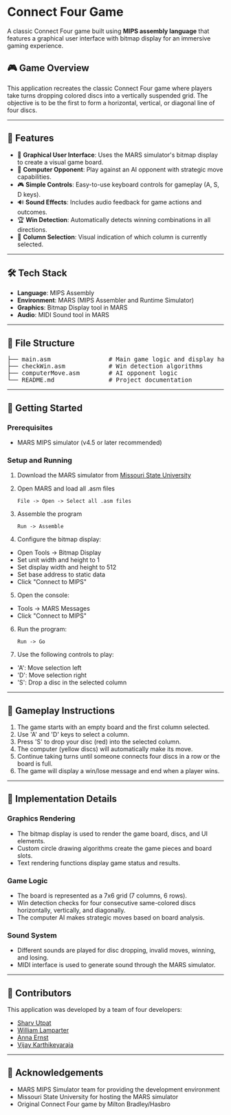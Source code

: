 # Connect Four Game

A classic Connect Four game built using **MIPS assembly language** that features a graphical user interface with bitmap display for an immersive gaming experience.

## 🎮 Game Overview
This application recreates the classic Connect Four game where players take turns dropping colored discs into a vertically suspended grid. The objective is to be the first to form a horizontal, vertical, or diagonal line of four discs.

---

## 🚀 Features
- 🎨 **Graphical User Interface**: Uses the MARS simulator's bitmap display to create a visual game board.
- 🤖 **Computer Opponent**: Play against an AI opponent with strategic move capabilities.
- 🎮 **Simple Controls**: Easy-to-use keyboard controls for gameplay (A, S, D keys).
- 🔊 **Sound Effects**: Includes audio feedback for game actions and outcomes.
- 🏆 **Win Detection**: Automatically detects winning combinations in all directions.
- 🎯 **Column Selection**: Visual indication of which column is currently selected.

---

## 🛠️ Tech Stack
- **Language**: MIPS Assembly
- **Environment**: MARS (MIPS Assembler and Runtime Simulator)
- **Graphics**: Bitmap Display tool in MARS
- **Audio**: MIDI Sound tool in MARS

---

## 📁 File Structure
<pre lang="markdown">
├── main.asm                # Main game logic and display handling
├── checkWin.asm            # Win detection algorithms
├── computerMove.asm        # AI opponent logic
└── README.md               # Project documentation
</pre>

---

## 🚀 Getting Started

### Prerequisites
* MARS MIPS simulator (v4.5 or later recommended)

### Setup and Running

1. Download the MARS simulator from [Missouri State University](https://computerscience.missouristate.edu/mars-mips-simulator.htm)

2. Open MARS and load all .asm files

   `File -> Open -> Select all .asm files`

3. Assemble the program

   `Run -> Assemble`

4. Configure the bitmap display:
- Open Tools -> Bitmap Display
- Set unit width and height to 1
- Set display width and height to 512
- Set base address to static data
- Click "Connect to MIPS"

5. Open the console:
- Tools -> MARS Messages
- Click "Connect to MIPS"

6. Run the program:

   `Run -> Go`

7. Use the following controls to play:
- 'A': Move selection left
- 'D': Move selection right
- 'S': Drop a disc in the selected column

---

## 🎯 Gameplay Instructions

1. The game starts with an empty board and the first column selected.
2. Use 'A' and 'D' keys to select a column.
3. Press 'S' to drop your disc (red) into the selected column.
4. The computer (yellow discs) will automatically make its move.
5. Continue taking turns until someone connects four discs in a row or the board is full.
6. The game will display a win/lose message and end when a player wins.

---

## 🧠 Implementation Details

### Graphics Rendering
- The bitmap display is used to render the game board, discs, and UI elements.
- Custom circle drawing algorithms create the game pieces and board slots.
- Text rendering functions display game status and results.

### Game Logic
- The board is represented as a 7x6 grid (7 columns, 6 rows).
- Win detection checks for four consecutive same-colored discs horizontally, vertically, and diagonally.
- The computer AI makes strategic moves based on board analysis.

### Sound System
- Different sounds are played for disc dropping, invalid moves, winning, and losing.
- MIDI interface is used to generate sound through the MARS simulator.

---

## 👥 Contributors

This application was developed by a team of four developers:
- [Sharv Utpat](https://github.com/sutpat1)
- [William Lamparter]()
- [Anna Ernst]()
- [Vijay Karthikeyaraja]()

---

## 🤝 Acknowledgements

* MARS MIPS Simulator team for providing the development environment
* Missouri State University for hosting the MARS simulator
* Original Connect Four game by Milton Bradley/Hasbro
